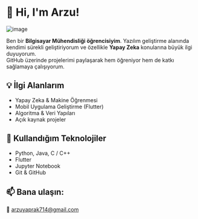 # 👋 Hi, I'm Arzu!

![image](https://github.com/user-attachments/assets/3f2da4eb-538b-4d04-9357-bf542ff08fbe)


Ben bir **Bilgisayar Mühendisliği öğrencisiyim**. Yazılım geliştirme alanında kendimi sürekli geliştiriyorum ve özellikle **Yapay Zeka** konularına büyük ilgi duyuyorum.  
GitHub üzerinde projelerimi paylaşarak hem öğreniyor hem de katkı sağlamaya çalışıyorum.

## 💡 İlgi Alanlarım
- Yapay Zeka & Makine Öğrenmesi
- Mobil Uygulama Geliştirme (Flutter)
- Algoritma & Veri Yapıları
- Açık kaynak projeler

## 🧰 Kullandığım Teknolojiler
- Python, Java, C / C++
- Flutter
- Jupyter Notebook
- Git & GitHub

## 📫 Bana ulaşın:
📧 arzuyaprak714@gmail.com
